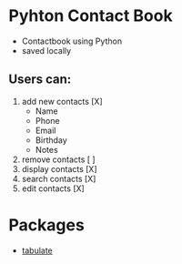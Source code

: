 # Pyhton Contact Book
- Contactbook using Python
- saved locally

## Users can:

1. add new contacts [X]
    - Name
    - Phone
    - Email
    - Birthday
    - Notes
2. remove contacts [ ]
3. display contacts [X]
4. search contacts [X]
5. edit contacts [X]

# Packages
- [tabulate](https://github.com/gregbanks/python-tabulate)
